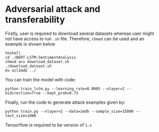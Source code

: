 # Adversarial attack and transferability

Firstly, user is required to download several datasets whereas user might not have access to run `.sh` file. Therefore, `chmod` can be used and an example is shown below

```
%%shell
cd ./BERT-LSTM-SentimentAnalysis
chmod a+x download_dataset.sh
./download_dataset.sh
mv aclImdb ../
```
You can train the model with code:
```
python train_lstm.py --learning_rate=0.0005 --nlayer=2 --bidirection=True --kept_prob=0.73
```
Finally, run the code to generate attack examples given by:
```
python train.py --nlayer=2 --data=imdb --sample_size=15000 --test_size=1000
```
Tensorflow is required to be version of `1.x`
